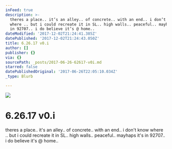 ```yaml
---
inFeed: true
description: >-
  theres a place.. it’s an alley.. of concrete.. with an end.. i don’t know
  where .. but i could recreate it in SL.. high walls.. peaceful.. mayhaps it’s
  in 92707.. i do believe it’s @ home..
dateModified: '2017-12-02T21:24:41.385Z'
datePublished: '2017-12-02T21:24:43.050Z'
title: 6.26.17 v0.i
author: []
publisher: {}
via: {}
sourcePath: _posts/2017-06-26-62617-v0i.md
starred: false
datePublishedOriginal: '2017-06-26T22:05:10.034Z'
_type: Blurb

---
```

![](https://the-grid-user-content.s3-us-west-2.amazonaws.com/c7145d75-47f3-46fe-a62d-6794228502d5.jpg)

# 6.26.17 v0.i

theres a place.. it's an alley.. of concrete.. with an end.. i don't know where .. but i could recreate it in SL.. high walls.. peaceful.. mayhaps it's in 92707.. i do believe it's @ home..